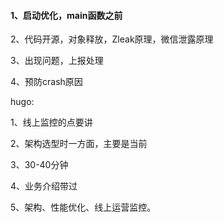 #### 1、启动优化，main函数之前

2、代码开源，对象释放，Zleak原理，微信泄露原理

3、出现问题，上报处理

4、预防crash原因







hugo:

1、线上监控的点要讲

2、架构选型时一方面，主要是当前

3、30-40分钟

4、业务介绍带过

5、架构、性能优化、线上运营监控。

